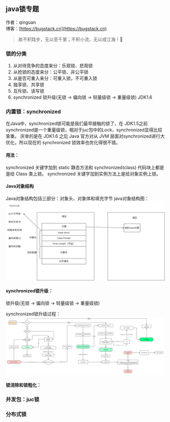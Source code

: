 ## java锁专题

作者：qinguan
<br/>博客：[https://bugstack.cn](https://bugstack.cn)

> 故不积跬步，无以至千里；不积小流，无以成江海！🌻

### 锁的分类
1. 从对待竞争的态度来分：乐观锁、悲观锁
2. 从抢锁的态度来分：公平锁、非公平锁
3. 从是否可重入来分：可重入锁，不可重入锁
4. 独享锁、共享锁
5. 互斥锁、读写锁
6. synchronized 锁升级(无锁 -> 偏向锁 -> 轻量级锁 -> 重量级锁) JDK1.6

### 内置锁：synchronized
在Java中，synchronized锁可能是我们最早接触的锁了，在 JDK1.5之前synchronized是一个重量级锁，相对于juc包中的Lock，synchronized显得比较笨重。
庆幸的是在 JDK1.6 之后 Java 官⽅对从 JVM 层⾯对synchronized进行⼤优化，所以现在的 synchronized 锁效率也优化得很不错。

#### 用法：
synchronized 关键字加到 static 静态方法和 synchronized(class) 代码块上都是是给 Class 类上锁。
synchronized 关键字加到实例方法上是给对象实例上锁。

#### Java对象结构
Java对象结构包括三部分：对象头、对象体和填充字节
java对象结构图：
![java对象结构图](https://raw.githubusercontent.com/qinguan1/qinguan1.github.io/main/docs/assets/img/qinguan/java对象结构.png)
#### synchronized锁升级：
锁升级(无锁 -> 偏向锁 -> 轻量级锁 -> 重量级锁) 

synchronized锁升级过程：
![synchronized锁升级](https://raw.githubusercontent.com/qinguan1/qinguan1.github.io/main/docs/assets/img/qinguan/synchronized锁升级过程.png)

#### 锁消除和锁粗化：


### 并发包：juc锁


### 分布式锁










